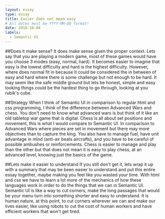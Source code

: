 ```yaml
---
layout: essay
type: essay
title: Easier does not mean easy
# All dates must be YYYY-MM-DD format!
date: 2018-10-04
labels:
  - Semantic UI
---
```


##Does it make sense?
It does make sense given the proper context. Lets say that you are playing a modern game, most of these games would have you choose 3 modes (easy, normal, hard). It becomes easier to imagine that easy is the lowest difficulty and hard is the highest difficulty. However, where does normal fit in because it could be considered the in between of easy and hard where there is some challenge but not enough to be hard. It may seem like the safe middle ground but lets be honest, simple and easy looking things could be the hardest thing to go through, looking at you rubik's cube.

##Strategy
When I think of Semantic UI in comparison to regular html and css programming, I think of the difference between Advanced Wars and chess. You don't need to know what advanced wars is but think of it like an old tabletop war game that is digital. Chess is all about set positions and movement, this is what I would compare to Semantic UI. In comparison to Advanced Wars where pieces are set in movement but there may more objectives than to capture the king. You also have to manage fuel, have unit advantage in mind (anti-air beats aircrafts), and you have to be careful of possible ambushes or reinforcements. Chess is easier to manage and play than the other but that does not mean it is easy to play chess, at an advanced level, knowing just the basics of the game.


##Lets make it easier to understand
If you still don't get it, lets wrap it up with a summary that may be been easier to understand and put this entire essay together, maybe making you feel like you wasted your time. With html and css we have to learn a lot more of the mechanics of how these languages work in order to do the things that we can in Semantic UI. Semantic UI is like a way to cut corners, make the long passages that would be your menu turn into something shorter and easy to understand. It is human nature, at this point, to cut corners wherever we can and make our lives easier, like using robots to cut the cost of human workers and have efficient workers that won't get tired.
